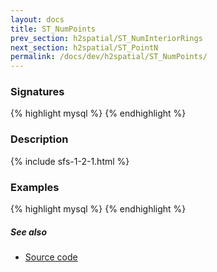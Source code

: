 ```yaml
---
layout: docs
title: ST_NumPoints
prev_section: h2spatial/ST_NumInteriorRings
next_section: h2spatial/ST_PointN
permalink: /docs/dev/h2spatial/ST_NumPoints/
---
```


### Signatures

{% highlight mysql %}
{% endhighlight %}

### Description



{% include sfs-1-2-1.html %}

### Examples

{% highlight mysql %}
{% endhighlight %}

##### See also

* [Source code](https://github.com/irstv/H2GIS/blob/master/h2spatial/src/main/java/org/h2gis/h2spatial/internal/function/spatial/properties/ST_NumPoints.java)
